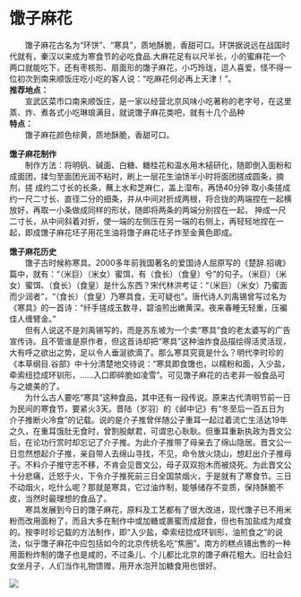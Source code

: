 # 馓子麻花  
  
&emsp;&emsp;馓子麻花古名为“环饼”、“寒具”，质地酥脆，香甜可口。环饼据说远在战国时代就有，秦汉以来成为寒食节的必吃食品.大麻花足有以尺半长，小的蜜麻花一个两口就能吃下，还有枣核形、扇面形的馓子麻花，小巧玲珑，逗人喜爱，怪不得一位初次到南来顺饭庄吃小吃的客人说：“吃麻花何必再上天津！”。  
**推荐地点：**  
&emsp;&emsp;宣武区菜市口南来顺饭庄，是一家以经营北京风味小吃著称的老字号，在这里蒸、炸、煮各式小吃琳琅满目，就说馓子麻花类吧，就有十几个品种  
**特点：**  
&emsp;&emsp;馓子麻花颜色棕黄，质地酥脆，香甜可口。  
  
**馓子麻花制作**  
&emsp;&emsp;制作方法：将明矾、碱面、白糖、糖桂花和温水用木槌研化，随即倒入面粉和成面团，揉匀至面团光润不粘时，刷上一层花生油饧半小时将面团搓成圆条，摘剂，搓 成约二寸长的长条，蘸上水和芝麻仁，盖上湿布，再饧40分钟 取小条搓成约一尺二寸长、直径二分的细条，并从中间对折成两根，将合拢的两端捏在一起横放好，再取一小条做成同样的形状，随即将两条的两端分别捏在一起， 抻成一尺二寸长，从中间斜着对折，使一端的左侧压在另一端的右侧上，再轻轻地捏在一起，即成馓子麻花坯子用花生油将馓子麻花坯子炸至金黄色即成。  
  
**馓子麻花历史**  
&emsp;&emsp;馓子古时候称寒具。2000多年前我国著名的爱国诗人屈原写的《楚辞.招魂》篇中，就有：“（米巨）（米女）蜜饵，有（食长）（食皇）兮”的句子。（米巨）（米女）蜜饵、（食长）（食皇）是什么东西？宋代林洪考证：“（米巨）（米女）乃蜜面而少润者”，“（食长）（食皇）乃寒具食，无可疑也”。唐代诗人刘禹锡曾写过名为《寒具》的一首诗：“纤手搓成玉数寻，碧油煎出嫩黄深。夜来春睡无轻重，压褊佳人缠臂金。”  
&emsp;&emsp;但有人说这不是刘禹锡写的，而是苏东坡为一个卖“寒具”食的老太婆写的广告宣传诗。且不管谁是原作者，但这首诗却把“寒具”这种油炸食品描绘得活灵活现，大有呼之欲出之势，足以令人垂涎欲滴了。那么寒具究竟是什么？明代李时珍的《本草纲目.谷部》中十分清楚地交待说：“寒具即食馓也，以糯粉和面，入少盐，牵索纽捻成环钏形，......入口即碎脆如凌雪”。可见馓子麻花的古老非一般食品可与之媲美的了。  
&emsp;&emsp;为什么古人要吃“寒具”这种食品，其中还有一段传说。原来古代清明节前一日为民间的寒食节，要紧火3天。晋陆（岁羽）的《邺中记》有“冬至后一百五日为介子推断火冷食”的记载。说的是介子推曾伴随公子重耳一起过着流亡生活达19年之久，在重耳饿肚无食时，曾割股献君，可谓忠心耿耿。但重耳重新执政为晋文公后，在论功行赏时却忘记了介子推。为此介子推带了母亲去了绵山隐居。晋文公一日忽然想起介子推，亲自带人去绵山寻找，不见，命令放火烧山，想赶出介子推母子。不料介子推守志不移，不肯会见晋文公，母子双双抱木而被烧死。为此晋文公十分悲痛，迁怒于火，下令介子推死前三日全国禁烟火，于是就有了寒食节。三日不动烟火，吃什么呢？那就是寒具，它过油炸制，能够储存不变质，保持酥脆不皮，当然时最理想的食品了。  
&emsp;&emsp;寒具发展到今日的馓子麻花，原料及工艺都有了很大改进，现代馓子已不用米粉而改用面粉了，而且大多在制作中或加糖或裹蜜而成甜食，但也有加盐成为咸食的。按李时珍记载的方法制作，即“入少盐，牵索纽捻成环钏形，油煎食之”的说法，似乎馓子麻花中应包括如今的北京传统名吃“焦圈”。南方的糕点铺出售的一种用面粉炸制的馓子也是咸的，不过条儿、个儿都比北京的馓子麻花粗大。旧社会妇女坐月子，人们当作礼物馈赠，用开水泡开加糖食用也很好。  
  
![](https://raw.gitmirror.com/szqq0512/Pic/main/img/202201211933867.png)  